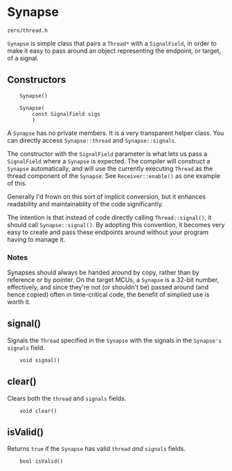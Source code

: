 # Synapse
```zero/thread.h```

```Synapse``` is simple class that pairs a ```Thread*``` with a ```SignalField```, in order to make it easy to pass around an object representing the endpoint, or target, of a signal.

## Constructors
```
    Synapse()

    Synapse(
        const SignalField sigs
        )
```
A ```Synapse``` has no private members. It is a very transparent helper class. You can directly access ```Synapse::thread``` and ```Synapse::signals```.

The constructor with the ```SignalField``` parameter is what lets us pass a ```SignalField``` where a ```Synapse``` is expected. The compiler will construct a ```Synapse``` automatically, and will use the currently executing ```Thread``` as the thread component of the ```Synapse```. See ```Receiver::enable()``` as one example of this.

Generally I'd frown on this sort of implicit conversion, but it enhances readability and maintainablity of the code significantly.

The intention is that instead of code directly calling ```Thread::signal()```, it should call ```Synapse::signal()```. By adopting this convention, it becomes very easy to create and pass these endpoints around without your program having to manage it.

### Notes
Synapses should always be handed around by copy, rather than by reference or by pointer. On the target MCUs, a ```Synapse``` is a 32-bit number, effectively, and since they're not (or shouldn't be) passed around (and hence copied) often in time-critical code, the benefit of simplied use is worth it.

## signal()
Signals the ```Thread``` specified in the ```Synapse``` with the signals in the ```Synapse's``` ```signals``` field.
```
    void signal()
```

## clear()
Clears both the ```thread``` and ```signals``` fields.
```
    void clear()
```

## isValid()
Returns ```true``` if the ```Synapse``` has valid ```thread``` *and* ```signals``` fields.
```
    bool isValid()
```
